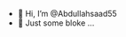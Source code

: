 - 👋 Hi, I’m @Abdullahsaad55
- 👀 Just some bloke ...
  

<!---
Abdullahsaad55/Abdullahsaad55 is a ✨ special ✨ repository because its `README.md` (this file) appears on your GitHub profile.
You can click the Preview link to take a look at your changes.
--->
